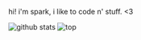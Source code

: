 hi! i'm spark, i like to code n' stuff. <3

![github stats](https://github-readme-stats.vercel.app/api?username=sparrkzz&count_private=true&show_icons=true&theme=nightowl)
![top](https://github-readme-stats.vercel.app/api/top-langs/?username=sparrkzz&theme=nightowl)
